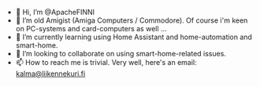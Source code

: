 - 👋 Hi, I’m @ApacheFINNI
- 👀 I’m old Amigist (Amiga Computers / Commodore). Of course i'm keen on PC-systems and card-computers as well ...
- 🌱 I’m currently learning using Home Assistant and home-automation and smart-home.
- 💞️ I’m looking to collaborate on using smart-home-related issues.
- 📫 How to reach me is trivial. Very well, here's an email: kalma@liikennekuri.fi

<!---
ApacheFINNI/ApacheFINNI is a ✨ special ✨ repository because its `README.md` (this file) appears on your GitHub profile.
You can click the Preview link to take a look at your changes.
--->
